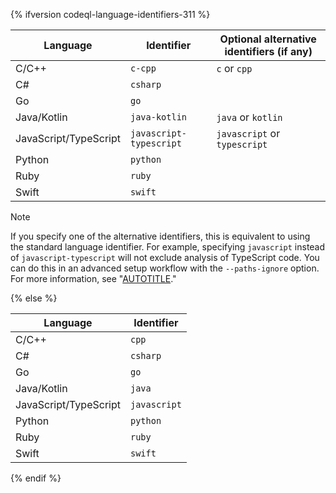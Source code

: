 {% ifversion codeql-language-identifiers-311 %}

| Language | Identifier | Optional alternative identifiers (if any)
|------------------|------------------- | ---------------
| C/C++ | `c-cpp` | `c` or `cpp` |
| C# | `csharp` |
| Go | `go` |
| Java/Kotlin | `java-kotlin` | `java` or `kotlin` |
| JavaScript/TypeScript | `javascript-typescript` | `javascript` or `typescript` |
| Python | `python` |
| Ruby | `ruby`
| Swift | `swift`

> [!NOTE]
> If you specify one of the alternative identifiers, this is equivalent to using the standard language identifier. For example, specifying `javascript` instead of `javascript-typescript` will not exclude analysis of TypeScript code. You can do this in an advanced setup workflow with the `--paths-ignore` option. For more information, see "[AUTOTITLE](/code-security/code-scanning/creating-an-advanced-setup-for-code-scanning/customizing-your-advanced-setup-for-code-scanning#specifying-directories-to-scan)."

{% else %}

| Language | Identifier
|------------------|-------------------
| C/C++ | `cpp`
| C# | `csharp`
| Go | `go`
| Java/Kotlin | `java`
| JavaScript/TypeScript | `javascript`
| Python | `python`
| Ruby | `ruby`
| Swift | `swift`

{% endif %}
